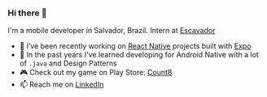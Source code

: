 ### Hi there 👋

I'm a mobile developer in Salvador, Brazil. Intern at [Escavador](https://www.escavador.com/)

- 🔭 I’ve been recently working on [React Native](https://reactnative.dev/) projects built with [Expo](https://expo.io/)
- 🤖 In the past years I've learned developing for Android Native with a lot of `.java` and Design Patterns
- 🎮 Check out my game on Play Store: [Count8](https://play.google.com/store/apps/details?id=com.blackholedevelopment.count8)
- 📫 Reach me on [LinkedIn](https://www.linkedin.com/in/ph-cabral/)
